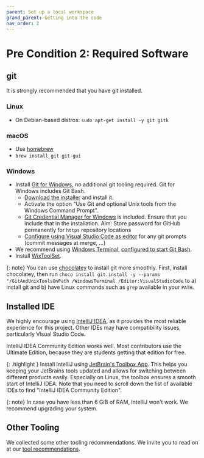 ```yaml
---
parent: Set up a local workspace
grand_parent: Getting into the code
nav_order: 2
---
```


# Pre Condition 2: Required Software

## git

It is strongly recommended that you have git installed.

### Linux

* On Debian-based distros: `sudo apt-get install -y git gitk`

### macOS

* Use [homebrew](https://brew.sh/)
* `brew install git git-gui`

### Windows

* Install [Git for Windows](https://git-for-windows.github.io), no additional git tooling required. Git for Windows includes Git Bash.
  * [Download the installer](http://git-scm.com/download/win) and install it.
  * Activate the option "Use Git and optional Unix tools from the Windows Command Prompt".
  * [Git Credential Manager for Windows](https://github.com/Microsoft/Git-Credential-Manager-for-Windows) is included. Ensure that you include that in the installation. Aim: Store password for GitHub permanently for `https` repository locations
  * [Configure using Visual Studio Code as editor](https://code.visualstudio.com/docs/sourcecontrol/overview#_vs-code-as-git-editor) for any git prompts (commit messages at merge, ...)
* We recommend using [Windows Terminal](https://aka.ms/terminal), [configured to start Git Bash](https://www.timschaeps.be/post/adding-git-bash-to-windows-terminal/).
* Install [WixToolSet](https://github.com/wixtoolset/wix).

{: note}
You can use [chocolatey](https://chocolatey.org/) to install git more smoothly.
First, install chocolatey, then run `choco install git.install -y --params "/GitAndUnixToolsOnPath /WindowsTerminal /Editor:VisualStudioCode` to a) install git and b) have Linux commands such as `grep` available in your `PATH`.

## Installed IDE

We highly encourage using [IntelliJ IDEA](https://www.jetbrains.com/idea/?from=jabref), as it provides the most reliable experience for this project.
Other IDEs may have compatibility issues, particularly Visual Studio Code.

IntelliJ IDEA Community Edition works well.
Most contributors use the Ultimate Edition, because they are students getting that edition for free.

{: .highlight }
Install IntelliJ using [JetBrain's Toolbox App](https://www.jetbrains.com/toolbox-app/?from=jabref).
This helps you keeping your JetBrains tools updated and allows for switching between different products easily.
Especially on Linux, the toolbox ensures a smooth start of IntelliJ IDEA.
Note that you need to scroll down the list of available IDEs to find "IntelliJ IDEA Community Edition".

{: note}
In case you have less than 6 GiB of RAM, IntelliJ won't work.
We recommend upgrading your system.

## Other Tooling

We collected some other tooling recommendations.
We invite you to read on at our [tool recommendations](../../code-howtos/tools.md).
